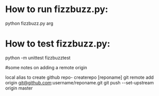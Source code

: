 # How to run fizzbuzz.py:

python fizzbuzz.py arg

# How to test fizzbuzz.py:

python -m unittest fizzbuzztest

#some notes on adding a remote origin

local alias to create github repo- createrepo [reponame]
git remote add origin git@github.com:username/reponame.git
git push --set-upstream origin master
